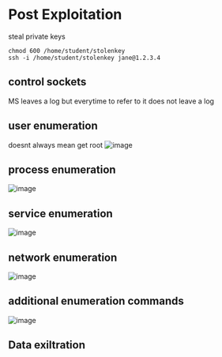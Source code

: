 # Post Exploitation
steal private keys
```
chmod 600 /home/student/stolenkey
ssh -i /home/student/stolenkey jane@1.2.3.4
```
## control sockets
MS leaves a log but everytime to refer to it does not leave a log


## user enumeration
doesnt always mean get root
![image](https://github.com/hannahsfrommt/Security/assets/140441321/30fc554c-b932-4af6-8686-e548060f27e4)


## process enumeration
![image](https://github.com/hannahsfrommt/Security/assets/140441321/6039f078-857d-46c0-8a5f-45d13ae5f543)


## service enumeration
![image](https://github.com/hannahsfrommt/Security/assets/140441321/6fc32c5e-4b66-40f2-a691-42f7de9828fc)


## network enumeration
![image](https://github.com/hannahsfrommt/Security/assets/140441321/7e292e8c-a8c4-4546-8b86-eca4dd782d61)

## additional enumeration commands
![image](https://github.com/hannahsfrommt/Security/assets/140441321/200310fc-0320-4b1e-9f45-c5d9d032daea)

## Data exiltration

